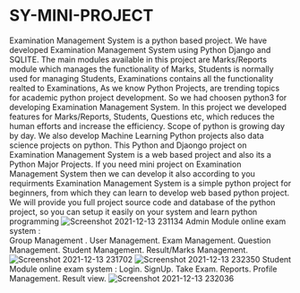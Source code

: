 # SY-MINI-PROJECT
Examination Management System is a python based project. We have developed Examination Management System using Python Django and SQLITE. The main modules available in this project are Marks/Reports  module which manages the functionality of Marks, Students is normally used for managing Students, Examinations contains all the functionality realted to Examinations, As we know Python Projects, are trending topics for academic python project development. So we had choosen python3 for developing Examination Management System. In this project we developed features for Marks/Reports, Students, Questions etc, which reduces the human efforts and increase the efficiency. Scope of python is growing day by day. We also develop Machine Learning Python projects also data science projects on python. This Python and Djaongo project on Examination Management System is a web based project and also its a Python Major Projects. If you need mini project on Examination Management System then we can develop it also according to you requirments Examination Management System is a simple python project for beginners, from which they can learn to develop web based python project. We will provide you full project source code and database of the python project, so you can setup it easily on your system and learn python programming
![Screenshot 2021-12-13 231134](https://user-images.githubusercontent.com/61386568/145862113-44afa751-94bb-46fb-9e75-ee472a81ae9b.jpg)
Admin Module online exam system :
<br />
Group Management .
User Management.
Exam Management.
Question Management.
Student Management.
Result/Marks Management.
![Screenshot 2021-12-13 231702](https://user-images.githubusercontent.com/61386568/145862786-6dc13f1c-dc29-4709-b7a6-d1dd31741ade.jpg)
![Screenshot 2021-12-13 232350](https://user-images.githubusercontent.com/61386568/145863408-00a28e9d-0def-46fc-9829-2659f3e6901b.jpg)
Student Module online exam system :
Login.
SignUp.
Take Exam.
Reports.
Profile Management.
Result view.
![Screenshot 2021-12-13 232036](https://user-images.githubusercontent.com/61386568/145863421-595cf21d-6725-409b-8525-2a0068e41425.jpg)
